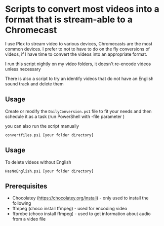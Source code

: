# Scripts to convert most videos into a format that is stream-able to a Chromecast

I use Plex to stream video to various devices, Chromecasts are the most common devices.  I prefer to not to have to do on the fly conversions of videos, if I have time to convert the videos into an appropriate format.  

I run this script nightly on my video folders, it doesn't re-encode videos unless necessary

There is also a script to try an identify videos that do not have an English sound track and delete them

## Usage

Create or modify the `DailyConversion.ps1` file to fit your needs and then schedule it as a task (run PowerShell with -file parameter )

you can also run the script manually
```
convertfiles.ps1 [your folder directory]
```

## Usage

To delete videos without English
```
HasNoEnglish.ps1 [your folder directory]
```

## Prerequisites
* Chocolatey (https://chocolatey.org/install) - only used to install the following
* ffmpeg (choco install ffmpeg) - used for encoding video
* ffprobe (choco install ffmpeg) - used to get information about audio from a video file
